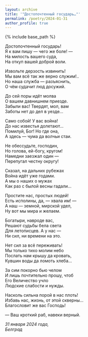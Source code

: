 ```yaml
---
layout: archive
title: '"Достопочтенный государь…"'
permalink: /poetry/2024-01-31
author_profile: true
---
```


{% include base_path %}

Достопочтенный государь! <br>
Я к вам пишу — чего же боле! — <br>
На милость вашего суда, <br>
На откуп вашей доброй воли. <br>

Извольте дерзость извинить! <br>
Мы вам всё так же верно служим!.. <br>
Но наша служба — разъяснить, <br>
О чём судачит люд досужий. <br>

До сей поры идёт молва <br>
О вашем давнишнем приезде. <br>
Забыли вас! Твердят, мол, вам <br>
Заботы нет до дел в уезде… <br>

Само собой! У вас война! <br>
До нас известья долетают… <br>
Помилуй, Бог! Но где она, <br>
А здесь — чума да волчьи стаи. <br>

Не обессудьте, господин, <br>
Но голова, ей-богу, кругом! <br>
Намедни заезжал один — <br>
Перепугал честну округу! <br>

Сказал, на дальних рубежах <br>
Война идёт уже годами. <br>
А мы о наших о мужах <br>
Как раз с былой весны гадали… <br>

Простите нас, простых людей! <br>
Есть исполины, да, — хвала им! — <br>
А наш — земной, мирской удел, <br>
Ну вот мы мира и желаем. <br>

Богатыри, навроде вас, <br>
Решают судьбы бела света <br>
Для летописцев. А у нас — <br>
Ни сил, ни времени на это. <br>

Нет сил за всё переживать! <br>
Мы только тихо молим небо <br>
Послать нам крышу да кровать, <br>
Кувшин воды да ломоть хлеба… <br>

За сим покорно бью челом <br>
И лишь почтительно прошу, чтоб <br>
Его Величество учло <br>
Людские слабости и нужды. <br>

Насколь сильна порой в нас плоть! <br>
Избавь нас, жизнь, от этой скверны… <br>
Благословит же вас Господь! <br>

— Ваш кроткий раб, навеки верный. <br>

<i>31 января 2024 года,</i> <br>
<i>Белград</i>